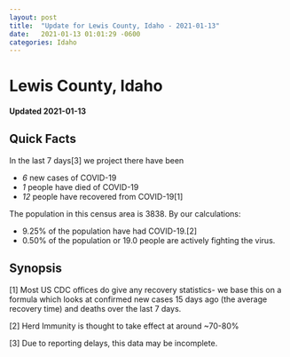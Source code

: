 ```yaml
---
layout: post
title:  "Update for Lewis County, Idaho - 2021-01-13"
date:   2021-01-13 01:01:29 -0600
categories: Idaho
---
```


# Lewis County, Idaho
#### Updated 2021-01-13

## Quick Facts

In the last 7 days[3] we project there have been
- *6* new cases of COVID-19
- *1* people have died of COVID-19
- *12* people have recovered from COVID-19[1]

The population in this census area is 3838. By our calculations:
- 9.25% of the population have had COVID-19.[2]
- 0.50% of the population or 19.0 people are actively fighting the virus.

## Synopsis




[1] Most US CDC offices do give any recovery statistics- we base this on a formula which looks at confirmed new cases
15 days ago (the average recovery time) and deaths over the last 7 days.

[2] Herd Immunity is thought to take effect at around ~70-80%

[3] Due to reporting delays, this data may be incomplete.
 
    